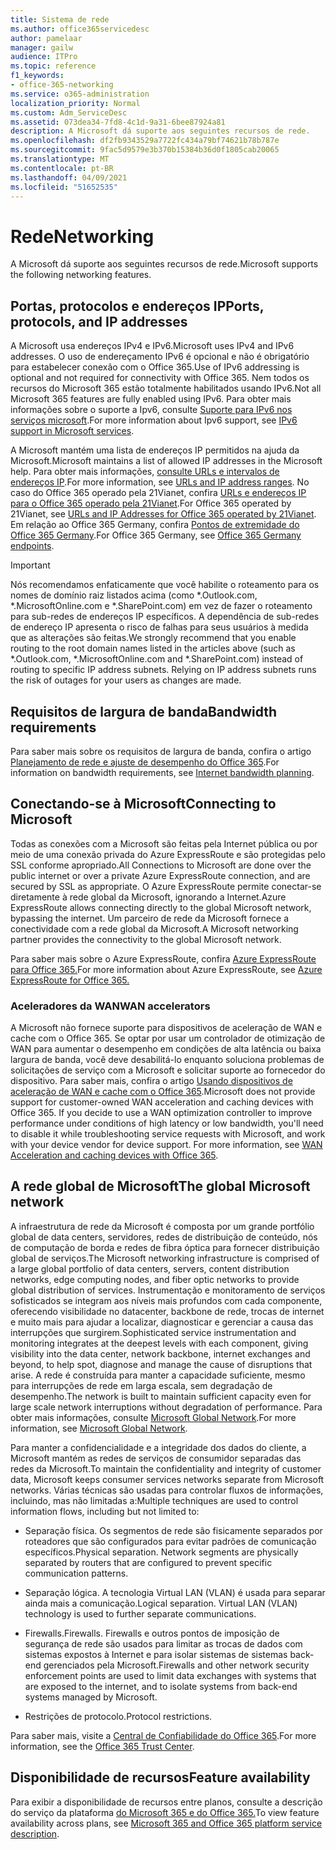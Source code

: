 ```yaml
---
title: Sistema de rede
ms.author: office365servicedesc
author: pamelaar
manager: gailw
audience: ITPro
ms.topic: reference
f1_keywords:
- office-365-networking
ms.service: o365-administration
localization_priority: Normal
ms.custom: Adm_ServiceDesc
ms.assetid: 073dea34-7fd8-4c1d-9a31-6bee87924a81
description: A Microsoft dá suporte aos seguintes recursos de rede.
ms.openlocfilehash: df2fb9343529a7722fc434a79bf74621b78b787e
ms.sourcegitcommit: 9fac5d9579e3b370b15384b36d0f1805cab20065
ms.translationtype: MT
ms.contentlocale: pt-BR
ms.lasthandoff: 04/09/2021
ms.locfileid: "51652535"
---
```

# <a name="networking"></a><span data-ttu-id="39407-103">Rede</span><span class="sxs-lookup"><span data-stu-id="39407-103">Networking</span></span>

<span data-ttu-id="39407-104">A Microsoft dá suporte aos seguintes recursos de rede.</span><span class="sxs-lookup"><span data-stu-id="39407-104">Microsoft supports the following networking features.</span></span>
  
## <a name="ports-protocols-and-ip-addresses"></a><span data-ttu-id="39407-105">Portas, protocolos e endereços IP</span><span class="sxs-lookup"><span data-stu-id="39407-105">Ports, protocols, and IP addresses</span></span>

<span data-ttu-id="39407-106">A Microsoft usa endereços IPv4 e IPv6.</span><span class="sxs-lookup"><span data-stu-id="39407-106">Microsoft uses IPv4 and IPv6 addresses.</span></span> <span data-ttu-id="39407-107">O uso de endereçamento IPv6 é opcional e não é obrigatório para estabelecer conexão com o Office 365.</span><span class="sxs-lookup"><span data-stu-id="39407-107">Use of IPv6 addressing is optional and not required for connectivity with Office 365.</span></span> <span data-ttu-id="39407-108">Nem todos os recursos do Microsoft 365 estão totalmente habilitados usando IPv6.</span><span class="sxs-lookup"><span data-stu-id="39407-108">Not all Microsoft 365 features are fully enabled using IPv6.</span></span> <span data-ttu-id="39407-109">Para obter mais informações sobre o suporte a Ipv6, consulte [Suporte para IPv6 nos serviços microsoft](/office365/enterprise/ipv6-support).</span><span class="sxs-lookup"><span data-stu-id="39407-109">For more information about Ipv6 support, see [IPv6 support in Microsoft services](/office365/enterprise/ipv6-support).</span></span>
  
<span data-ttu-id="39407-110">A Microsoft mantém uma lista de endereços IP permitidos na ajuda da Microsoft.</span><span class="sxs-lookup"><span data-stu-id="39407-110">Microsoft maintains a list of allowed IP addresses in the Microsoft help.</span></span> <span data-ttu-id="39407-111">Para obter mais informações, [consulte URLs e intervalos de endereços IP](/office365/enterprise/urls-and-ip-address-ranges).</span><span class="sxs-lookup"><span data-stu-id="39407-111">For more information, see [URLs and IP address ranges](/office365/enterprise/urls-and-ip-address-ranges).</span></span> <span data-ttu-id="39407-112">No caso do Office 365 operado pela 21Vianet, confira [URLs e endereços IP para o Office 365 operado pela 21Vianet](/office365/enterprise/managing-office-365-endpoints).</span><span class="sxs-lookup"><span data-stu-id="39407-112">For Office 365 operated by 21Vianet, see [URLs and IP Addresses for Office 365 operated by 21Vianet](/office365/enterprise/managing-office-365-endpoints).</span></span> <span data-ttu-id="39407-113">Em relação ao Office 365 Germany, confira [Pontos de extremidade do Office 365 Germany](https://support.office.com/article/Office-365-Germany-endpoints-8a113a50-0071-4155-bb8e-eba5a8dbd4c8).</span><span class="sxs-lookup"><span data-stu-id="39407-113">For Office 365 Germany, see [Office 365 Germany endpoints](https://support.office.com/article/Office-365-Germany-endpoints-8a113a50-0071-4155-bb8e-eba5a8dbd4c8).</span></span>
  
> [!IMPORTANT]
> <span data-ttu-id="39407-p103">Nós recomendamos enfaticamente que você habilite o roteamento para os nomes de domínio raiz listados acima (como \*.Outlook.com, \*.MicrosoftOnline.com e \*.SharePoint.com) em vez de fazer o roteamento para sub-redes de endereços IP específicos. A dependência de sub-redes de endereço IP apresenta o risco de falhas para seus usuários à medida que as alterações são feitas.</span><span class="sxs-lookup"><span data-stu-id="39407-p103">We strongly recommend that you enable routing to the root domain names listed in the articles above (such as \*.Outlook.com, \*.MicrosoftOnline.com and \*.SharePoint.com) instead of routing to specific IP address subnets. Relying on IP address subnets runs the risk of outages for your users as changes are made.</span></span> 
  
## <a name="bandwidth-requirements"></a><span data-ttu-id="39407-116">Requisitos de largura de banda</span><span class="sxs-lookup"><span data-stu-id="39407-116">Bandwidth requirements</span></span>

<span data-ttu-id="39407-117">Para saber mais sobre os requisitos de largura de banda, confira o artigo [Planejamento de rede e ajuste de desempenho do Office 365](/office365/enterprise/network-planning-and-performance).</span><span class="sxs-lookup"><span data-stu-id="39407-117">For information on bandwidth requirements, see [Internet bandwidth planning](/office365/enterprise/network-planning-and-performance).</span></span>
  
## <a name="connecting-to-microsoft"></a><span data-ttu-id="39407-118">Conectando-se à Microsoft</span><span class="sxs-lookup"><span data-stu-id="39407-118">Connecting to Microsoft</span></span>

<span data-ttu-id="39407-119">Todas as conexões com a Microsoft são feitas pela Internet pública ou por meio de uma conexão privada do Azure ExpressRoute e são protegidas pelo SSL conforme apropriado.</span><span class="sxs-lookup"><span data-stu-id="39407-119">All Connections to Microsoft are done over the public internet or over a private Azure ExpressRoute connection, and are secured by SSL as appropriate.</span></span> <span data-ttu-id="39407-120">O Azure ExpressRoute permite conectar-se diretamente à rede global da Microsoft, ignorando a Internet.</span><span class="sxs-lookup"><span data-stu-id="39407-120">Azure ExpressRoute allows connecting directly to the global Microsoft network, bypassing the internet.</span></span> <span data-ttu-id="39407-121">Um parceiro de rede da Microsoft fornece a conectividade com a rede global da Microsoft.</span><span class="sxs-lookup"><span data-stu-id="39407-121">A Microsoft networking partner provides the connectivity to the global Microsoft network.</span></span>
  
<span data-ttu-id="39407-122">Para saber mais sobre o Azure ExpressRoute, confira [Azure ExpressRoute para Office 365.](/microsoft-365/enterprise/azure-expressroute)</span><span class="sxs-lookup"><span data-stu-id="39407-122">For more information about Azure ExpressRoute, see [Azure ExpressRoute for Office 365.](/microsoft-365/enterprise/azure-expressroute)</span></span>
  
### <a name="wan-accelerators"></a><span data-ttu-id="39407-123">Aceleradores da WAN</span><span class="sxs-lookup"><span data-stu-id="39407-123">WAN accelerators</span></span>

<span data-ttu-id="39407-p105">A Microsoft não fornece suporte para dispositivos de aceleração de WAN e cache com o Office 365. Se optar por usar um controlador de otimização de WAN para aumentar o desempenho em condições de alta latência ou baixa largura de banda, você deve desabilitá-lo enquanto soluciona problemas de solicitações de serviço com a Microsoft e solicitar suporte ao fornecedor do dispositivo. Para saber mais, confira o artigo [Usando dispositivos de aceleração de WAN e cache com o Office 365](https://support.microsoft.com/help/2690045/using-third-party-network-devices-or-solutions-with-office-365).</span><span class="sxs-lookup"><span data-stu-id="39407-p105">Microsoft does not provide support for customer-owned WAN acceleration and caching devices with Office 365. If you decide to use a WAN optimization controller to improve performance under conditions of high latency or low bandwidth, you'll need to disable it while troubleshooting service requests with Microsoft, and work with your device vendor for device support. For more information, see [WAN Acceleration and caching devices with Office 365](https://support.microsoft.com/help/2690045/using-third-party-network-devices-or-solutions-with-office-365).</span></span>
  
## <a name="the-global-microsoft-network"></a><span data-ttu-id="39407-127">A rede global de Microsoft</span><span class="sxs-lookup"><span data-stu-id="39407-127">The global Microsoft network</span></span>

<span data-ttu-id="39407-128">A infraestrutura de rede da Microsoft é composta por um grande portfólio global de data centers, servidores, redes de distribuição de conteúdo, nós de computação de borda e redes de fibra óptica para fornecer distribuição global de serviços.</span><span class="sxs-lookup"><span data-stu-id="39407-128">The Microsoft networking infrastructure is comprised of a large global portfolio of data centers, servers, content distribution networks, edge computing nodes, and fiber optic networks to provide global distribution of services.</span></span> <span data-ttu-id="39407-129">Instrumentação e monitoramento de serviços sofisticados se integram aos níveis mais profundos com cada componente, oferecendo visibilidade no datacenter, backbone de rede, trocas de internet e muito mais para ajudar a localizar, diagnosticar e gerenciar a causa das interrupções que surgirem.</span><span class="sxs-lookup"><span data-stu-id="39407-129">Sophisticated service instrumentation and monitoring integrates at the deepest levels with each component, giving visibility into the data center, network backbone, internet exchanges and beyond, to help spot, diagnose and manage the cause of disruptions that arise.</span></span> <span data-ttu-id="39407-130">A rede é construída para manter a capacidade suficiente, mesmo para interrupções de rede em larga escala, sem degradação de desempenho.</span><span class="sxs-lookup"><span data-stu-id="39407-130">The network is built to maintain sufficient capacity even for large scale network interruptions without degradation of performance.</span></span> <span data-ttu-id="39407-131">Para obter mais informações, consulte [Microsoft Global Network](/azure/networking/microsoft-global-network).</span><span class="sxs-lookup"><span data-stu-id="39407-131">For more information, see [Microsoft Global Network](/azure/networking/microsoft-global-network).</span></span> 
  
<span data-ttu-id="39407-132">Para manter a confidencialidade e a integridade dos dados do cliente, a Microsoft mantém as redes de serviços de consumidor separadas das redes da Microsoft.</span><span class="sxs-lookup"><span data-stu-id="39407-132">To maintain the confidentiality and integrity of customer data, Microsoft keeps consumer services networks separate from Microsoft networks.</span></span> <span data-ttu-id="39407-133">Várias técnicas são usadas para controlar fluxos de informações, incluindo, mas não limitadas a:</span><span class="sxs-lookup"><span data-stu-id="39407-133">Multiple techniques are used to control information flows, including but not limited to:</span></span>
  
- <span data-ttu-id="39407-p108">Separação física. Os segmentos de rede são fisicamente separados por roteadores que são configurados para evitar padrões de comunicação específicos.</span><span class="sxs-lookup"><span data-stu-id="39407-p108">Physical separation. Network segments are physically separated by routers that are configured to prevent specific communication patterns.</span></span>
    
- <span data-ttu-id="39407-p109">Separação lógica. A tecnologia Virtual LAN (VLAN) é usada para separar ainda mais a comunicação.</span><span class="sxs-lookup"><span data-stu-id="39407-p109">Logical separation. Virtual LAN (VLAN) technology is used to further separate communications.</span></span>
    
- <span data-ttu-id="39407-138">Firewalls.</span><span class="sxs-lookup"><span data-stu-id="39407-138">Firewalls.</span></span> <span data-ttu-id="39407-139">Firewalls e outros pontos de imposição de segurança de rede são usados para limitar as trocas de dados com sistemas expostos à Internet e para isolar sistemas de sistemas back-end gerenciados pela Microsoft.</span><span class="sxs-lookup"><span data-stu-id="39407-139">Firewalls and other network security enforcement points are used to limit data exchanges with systems that are exposed to the internet, and to isolate systems from back-end systems managed by Microsoft.</span></span> 
    
- <span data-ttu-id="39407-140">Restrições de protocolo.</span><span class="sxs-lookup"><span data-stu-id="39407-140">Protocol restrictions.</span></span>
    
<span data-ttu-id="39407-141">Para saber mais, visite a [Central de Confiabilidade do Office 365](https://www.microsoft.com/trust-center).</span><span class="sxs-lookup"><span data-stu-id="39407-141">For more information, see the [Office 365 Trust Center](https://www.microsoft.com/trust-center).</span></span> 
  
## <a name="feature-availability"></a><span data-ttu-id="39407-142">Disponibilidade de recursos</span><span class="sxs-lookup"><span data-stu-id="39407-142">Feature availability</span></span>

<span data-ttu-id="39407-143">Para exibir a disponibilidade de recursos entre planos, consulte a descrição do serviço da plataforma [do Microsoft 365 e do Office 365.](office-365-platform-service-description.md)</span><span class="sxs-lookup"><span data-stu-id="39407-143">To view feature availability across plans, see [Microsoft 365 and Office 365 platform service description](office-365-platform-service-description.md).</span></span>
